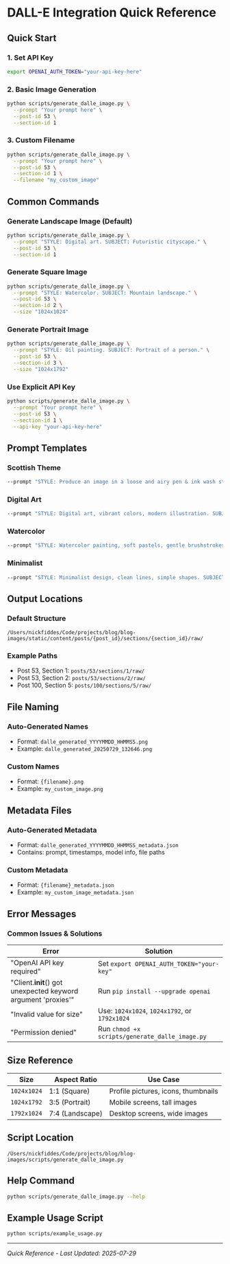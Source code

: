 # DALL-E Integration Quick Reference

## Quick Start

### 1. Set API Key
```bash
export OPENAI_AUTH_TOKEN="your-api-key-here"
```

### 2. Basic Image Generation
```bash
python scripts/generate_dalle_image.py \
  --prompt "Your prompt here" \
  --post-id 53 \
  --section-id 1
```

### 3. Custom Filename
```bash
python scripts/generate_dalle_image.py \
  --prompt "Your prompt here" \
  --post-id 53 \
  --section-id 1 \
  --filename "my_custom_image"
```

## Common Commands

### Generate Landscape Image (Default)
```bash
python scripts/generate_dalle_image.py \
  --prompt "STYLE: Digital art. SUBJECT: Futuristic cityscape." \
  --post-id 53 \
  --section-id 1
```

### Generate Square Image
```bash
python scripts/generate_dalle_image.py \
  --prompt "STYLE: Watercolor. SUBJECT: Mountain landscape." \
  --post-id 53 \
  --section-id 2 \
  --size "1024x1024"
```

### Generate Portrait Image
```bash
python scripts/generate_dalle_image.py \
  --prompt "STYLE: Oil painting. SUBJECT: Portrait of a person." \
  --post-id 53 \
  --section-id 3 \
  --size "1024x1792"
```

### Use Explicit API Key
```bash
python scripts/generate_dalle_image.py \
  --prompt "Your prompt here" \
  --post-id 53 \
  --section-id 1 \
  --api-key "your-api-key-here"
```

## Prompt Templates

### Scottish Theme
```bash
--prompt "STYLE: Produce an image in a loose and airy pen & ink wash style, in 1792x1024 landscape orientation. The colouring schema must be colourful but washed out, and the image should 'fade' to pure white on all sides. SUBJECT: A cozy modern Scottish living room, fireplace ablaze with crackling logs, casting a warm, gentle glow."
```

### Digital Art
```bash
--prompt "STYLE: Digital art, vibrant colors, modern illustration. SUBJECT: A futuristic cityscape with flying cars and neon lights, viewed from above."
```

### Watercolor
```bash
--prompt "STYLE: Watercolor painting, soft pastels, gentle brushstrokes. SUBJECT: A serene mountain lake at sunset with reflections."
```

### Minimalist
```bash
--prompt "STYLE: Minimalist design, clean lines, simple shapes. SUBJECT: A red circle on a white background."
```

## Output Locations

### Default Structure
```
/Users/nickfiddes/Code/projects/blog/blog-images/static/content/posts/{post_id}/sections/{section_id}/raw/
```

### Example Paths
- Post 53, Section 1: `posts/53/sections/1/raw/`
- Post 53, Section 2: `posts/53/sections/2/raw/`
- Post 100, Section 5: `posts/100/sections/5/raw/`

## File Naming

### Auto-Generated Names
- Format: `dalle_generated_YYYYMMDD_HHMMSS.png`
- Example: `dalle_generated_20250729_132646.png`

### Custom Names
- Format: `{filename}.png`
- Example: `my_custom_image.png`

## Metadata Files

### Auto-Generated Metadata
- Format: `dalle_generated_YYYYMMDD_HHMMSS_metadata.json`
- Contains: prompt, timestamps, model info, file paths

### Custom Metadata
- Format: `{filename}_metadata.json`
- Example: `my_custom_image_metadata.json`

## Error Messages

### Common Issues & Solutions

| Error | Solution |
|-------|----------|
| "OpenAI API key required" | Set `export OPENAI_AUTH_TOKEN="your-key"` |
| "Client.__init__() got unexpected keyword argument 'proxies'" | Run `pip install --upgrade openai` |
| "Invalid value for size" | Use: `1024x1024`, `1024x1792`, or `1792x1024` |
| "Permission denied" | Run `chmod +x scripts/generate_dalle_image.py` |

## Size Reference

| Size | Aspect Ratio | Use Case |
|------|--------------|----------|
| `1024x1024` | 1:1 (Square) | Profile pictures, icons, thumbnails |
| `1024x1792` | 3:5 (Portrait) | Mobile screens, tall images |
| `1792x1024` | 7:4 (Landscape) | Desktop screens, wide images |

## Script Location

```
/Users/nickfiddes/Code/projects/blog/blog-images/scripts/generate_dalle_image.py
```

## Help Command

```bash
python scripts/generate_dalle_image.py --help
```

## Example Usage Script

```bash
python scripts/example_usage.py
```

---

*Quick Reference - Last Updated: 2025-07-29*